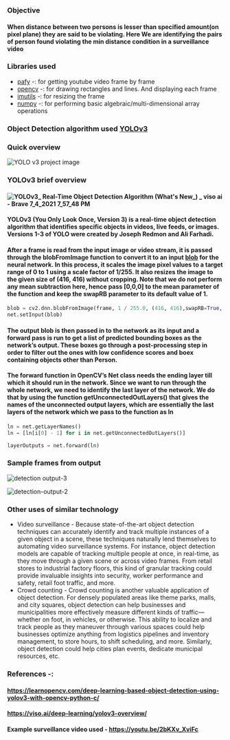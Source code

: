 ### Objective

#### When distance between two persons is lesser than specified amount(on pixel plane) they are said to be violating. Here We are identifying the pairs of person found violating the min distance condition in a surveillance video 
### Libraries used
* [pafy](https://pypi.org/project/pafy/) -: for getting youtube video frame by frame
* [opencv](https://pypi.org/project/opencv-python/) -: for drawing rectangles and lines. And displaying each frame
* [imutils](https://pypi.org/project/imutils/) -: for resizing the frame
* [numpy](https://numpy.org/) -: for performing basic algebraic/multi-dimensional array operations

### Object Detection algorithm used [YOLOv3](https://pjreddie.com/darknet/yolo/)

### Quick overview
![YOLO v3 project image](https://user-images.githubusercontent.com/62443378/125178033-8688ff00-e1fe-11eb-8965-ae7478698a7a.jpeg)


### YOLOv3 brief overview 
#### ![YOLOv3_ Real-Time Object Detection Algorithm (What's New_) _ viso ai - Brave 7_4_2021 7_57_48 PM](https://user-images.githubusercontent.com/62443378/124389295-19f49880-dd04-11eb-928e-3f555d7633a5.png)

#### YOLOv3 (You Only Look Once, Version 3) is a real-time object detection algorithm that identifies specific objects in videos, live feeds, or images. Versions 1-3 of YOLO were created by Joseph Redmon and Ali Farhadi.

#### After a frame is read from the input image or video stream, it is passed through the blobFromImage function to convert it to an input [blob](https://www.pyimagesearch.com/2017/11/06/deep-learning-opencvs-blobfromimage-works/) for the neural network. In this process, it scales the image pixel values to a target range of 0 to 1 using a scale factor of 1/255. It also resizes the image to the given size of (416, 416) without cropping. Note that we do not perform any mean subtraction here, hence pass [0,0,0] to the mean parameter of the function and keep the swapRB parameter to its default value of 1.
```python
blob = cv2.dnn.blobFromImage(frame, 1 / 255.0, (416, 416),swapRB=True, crop=False)
net.setInput(blob)
```
#### The output blob is then passed in to the network as its input and a forward pass is run to get a list of predicted bounding boxes as the network’s output. These boxes go through a post-processing step in order to filter out the ones with low confidence scores and boex containing objects other than Person.
#### The forward function in OpenCV’s Net class needs the ending layer till which it should run in the network. Since we want to run through the whole network, we need to identify the last layer of the network. We do that by using the function getUnconnectedOutLayers() that gives the names of the unconnected output layers, which are essentially the last layers of the network which we pass to the function as ln
```python
ln = net.getLayerNames()                                    
ln = [ln[i[0] - 1] for i in net.getUnconnectedOutLayers()]  
```
``` python
layerOutputs = net.forward(ln)   
```
### Sample frames from output

![detection output-3](https://user-images.githubusercontent.com/62443378/125177918-745a9100-e1fd-11eb-8d22-28e7b1d472b4.png)

![detection-output-2](https://user-images.githubusercontent.com/62443378/125177894-38273080-e1fd-11eb-9b69-4ce3048e865f.png)



### Other uses of similar technology
* Video surveillance - Because state-of-the-art object detection techniques can accurately identify and track multiple instances of a given object in a scene, these techniques naturally lend themselves to automating video surveillance systems. For instance, object detection models are capable of tracking multiple people at once, in real-time, as they move through a given scene or across video frames. From retail stores to industrial factory floors, this kind of granular tracking could provide invaluable insights into security, worker performance and safety, retail foot traffic, and more.
* Crowd counting - Crowd counting is another valuable application of object detection. For densely populated areas like theme parks, malls, and city squares, object detection can help businesses and municipalities more effectively measure different kinds of traffic—whether on foot, in vehicles, or otherwise. This ability to localize and track people as they maneuver through various spaces could help businesses optimize anything from logistics pipelines and inventory management, to store hours, to shift scheduling, and more. Similarly, object detection could help cities plan events, dedicate municipal resources, etc.
### References -: 
#### https://learnopencv.com/deep-learning-based-object-detection-using-yolov3-with-opencv-python-c/
#### https://viso.ai/deep-learning/yolov3-overview/
#### Example surveillance video used - https://youtu.be/2bKXv_XviFc
